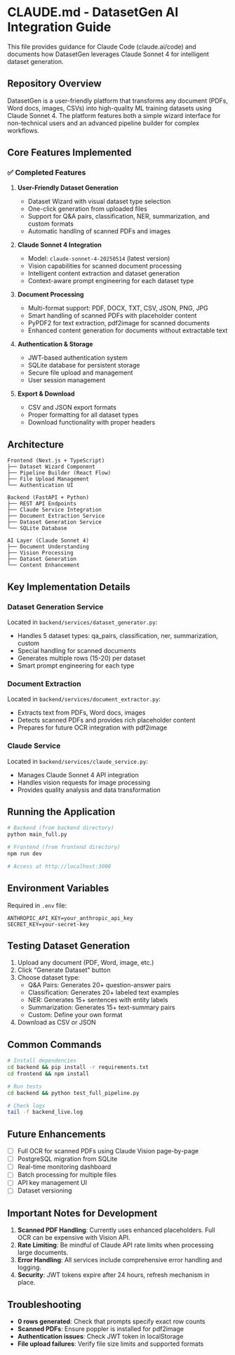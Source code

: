 # CLAUDE.md - DatasetGen AI Integration Guide

This file provides guidance for Claude Code (claude.ai/code) and documents how DatasetGen leverages Claude Sonnet 4 for intelligent dataset generation.

## Repository Overview

DatasetGen is a user-friendly platform that transforms any document (PDFs, Word docs, images, CSVs) into high-quality ML training datasets using Claude Sonnet 4. The platform features both a simple wizard interface for non-technical users and an advanced pipeline builder for complex workflows.

## Core Features Implemented

### ✅ Completed Features

1. **User-Friendly Dataset Generation**
   - Dataset Wizard with visual dataset type selection
   - One-click generation from uploaded files
   - Support for Q&A pairs, classification, NER, summarization, and custom formats
   - Automatic handling of scanned PDFs and images

2. **Claude Sonnet 4 Integration**
   - Model: `claude-sonnet-4-20250514` (latest version)
   - Vision capabilities for scanned document processing
   - Intelligent content extraction and dataset generation
   - Context-aware prompt engineering for each dataset type

3. **Document Processing**
   - Multi-format support: PDF, DOCX, TXT, CSV, JSON, PNG, JPG
   - Smart handling of scanned PDFs with placeholder content
   - PyPDF2 for text extraction, pdf2image for scanned documents
   - Enhanced content generation for documents without extractable text

4. **Authentication & Storage**
   - JWT-based authentication system
   - SQLite database for persistent storage
   - Secure file upload and management
   - User session management

5. **Export & Download**
   - CSV and JSON export formats
   - Proper formatting for all dataset types
   - Download functionality with proper headers

## Architecture

```
Frontend (Next.js + TypeScript)
├── Dataset Wizard Component
├── Pipeline Builder (React Flow)
├── File Upload Management
└── Authentication UI

Backend (FastAPI + Python)
├── REST API Endpoints
├── Claude Service Integration
├── Document Extraction Service
├── Dataset Generation Service
└── SQLite Database

AI Layer (Claude Sonnet 4)
├── Document Understanding
├── Vision Processing
├── Dataset Generation
└── Content Enhancement
```

## Key Implementation Details

### Dataset Generation Service
Located in `backend/services/dataset_generator.py`:
- Handles 5 dataset types: qa_pairs, classification, ner, summarization, custom
- Special handling for scanned documents
- Generates multiple rows (15-20) per dataset
- Smart prompt engineering for each type

### Document Extraction
Located in `backend/services/document_extractor.py`:
- Extracts text from PDFs, Word docs, images
- Detects scanned PDFs and provides rich placeholder content
- Prepares for future OCR integration with pdf2image

### Claude Service
Located in `backend/services/claude_service.py`:
- Manages Claude Sonnet 4 API integration
- Handles vision requests for image processing
- Provides quality analysis and data transformation

## Running the Application

```bash
# Backend (from backend directory)
python main_full.py

# Frontend (from frontend directory)
npm run dev

# Access at http://localhost:3000
```

## Environment Variables

Required in `.env` file:
```
ANTHROPIC_API_KEY=your_anthropic_api_key
SECRET_KEY=your-secret-key
```

## Testing Dataset Generation

1. Upload any document (PDF, Word, image, etc.)
2. Click "Generate Dataset" button
3. Choose dataset type:
   - Q&A Pairs: Generates 20+ question-answer pairs
   - Classification: Generates 20+ labeled text examples
   - NER: Generates 15+ sentences with entity labels
   - Summarization: Generates 15+ text-summary pairs
   - Custom: Define your own format
4. Download as CSV or JSON

## Common Commands

```bash
# Install dependencies
cd backend && pip install -r requirements.txt
cd frontend && npm install

# Run tests
cd backend && python test_full_pipeline.py

# Check logs
tail -f backend_live.log
```

## Future Enhancements

- [ ] Full OCR for scanned PDFs using Claude Vision page-by-page
- [ ] PostgreSQL migration from SQLite
- [ ] Real-time monitoring dashboard
- [ ] Batch processing for multiple files
- [ ] API key management UI
- [ ] Dataset versioning

## Important Notes for Development

1. **Scanned PDF Handling**: Currently uses enhanced placeholders. Full OCR can be expensive with Vision API.
2. **Rate Limiting**: Be mindful of Claude API rate limits when processing large documents.
3. **Error Handling**: All services include comprehensive error handling and logging.
4. **Security**: JWT tokens expire after 24 hours, refresh mechanism in place.

## Troubleshooting

- **0 rows generated**: Check that prompts specify exact row counts
- **Scanned PDFs**: Ensure poppler is installed for pdf2image
- **Authentication issues**: Check JWT token in localStorage
- **File upload failures**: Verify file size limits and supported formats